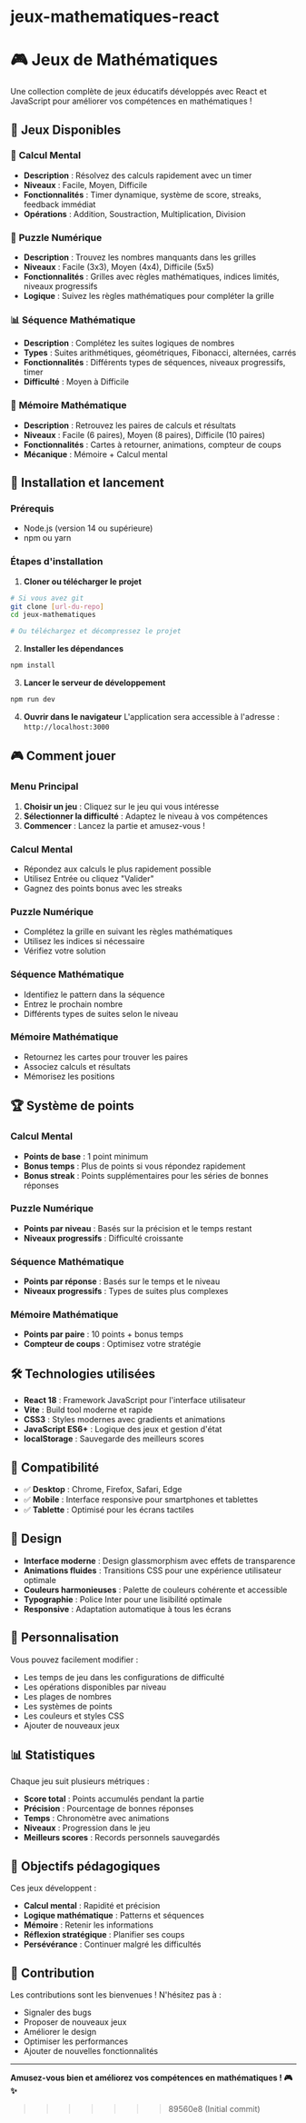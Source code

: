 # jeux-mathematiques-react
# 🎮 Jeux de Mathématiques

Une collection complète de jeux éducatifs développés avec React et JavaScript pour améliorer vos compétences en mathématiques !

## 🎯 Jeux Disponibles

### 🧮 **Calcul Mental**
- **Description** : Résolvez des calculs rapidement avec un timer
- **Niveaux** : Facile, Moyen, Difficile
- **Fonctionnalités** : Timer dynamique, système de score, streaks, feedback immédiat
- **Opérations** : Addition, Soustraction, Multiplication, Division

### 🧩 **Puzzle Numérique**
- **Description** : Trouvez les nombres manquants dans les grilles
- **Niveaux** : Facile (3x3), Moyen (4x4), Difficile (5x5)
- **Fonctionnalités** : Grilles avec règles mathématiques, indices limités, niveaux progressifs
- **Logique** : Suivez les règles mathématiques pour compléter la grille

### 📊 **Séquence Mathématique**
- **Description** : Complétez les suites logiques de nombres
- **Types** : Suites arithmétiques, géométriques, Fibonacci, alternées, carrés
- **Fonctionnalités** : Différents types de séquences, niveaux progressifs, timer
- **Difficulté** : Moyen à Difficile

### 🎯 **Mémoire Mathématique**
- **Description** : Retrouvez les paires de calculs et résultats
- **Niveaux** : Facile (6 paires), Moyen (8 paires), Difficile (10 paires)
- **Fonctionnalités** : Cartes à retourner, animations, compteur de coups
- **Mécanique** : Mémoire + Calcul mental

## 🚀 Installation et lancement

### Prérequis
- Node.js (version 14 ou supérieure)
- npm ou yarn

### Étapes d'installation

1. **Cloner ou télécharger le projet**
```bash
# Si vous avez git
git clone [url-du-repo]
cd jeux-mathematiques

# Ou téléchargez et décompressez le projet
```

2. **Installer les dépendances**
```bash
npm install
```

3. **Lancer le serveur de développement**
```bash
npm run dev
```

4. **Ouvrir dans le navigateur**
L'application sera accessible à l'adresse : `http://localhost:3000`

## 🎮 Comment jouer

### Menu Principal
1. **Choisir un jeu** : Cliquez sur le jeu qui vous intéresse
2. **Sélectionner la difficulté** : Adaptez le niveau à vos compétences
3. **Commencer** : Lancez la partie et amusez-vous !

### Calcul Mental
- Répondez aux calculs le plus rapidement possible
- Utilisez Entrée ou cliquez "Valider"
- Gagnez des points bonus avec les streaks

### Puzzle Numérique
- Complétez la grille en suivant les règles mathématiques
- Utilisez les indices si nécessaire
- Vérifiez votre solution

### Séquence Mathématique
- Identifiez le pattern dans la séquence
- Entrez le prochain nombre
- Différents types de suites selon le niveau

### Mémoire Mathématique
- Retournez les cartes pour trouver les paires
- Associez calculs et résultats
- Mémorisez les positions

## 🏆 Système de points

### Calcul Mental
- **Points de base** : 1 point minimum
- **Bonus temps** : Plus de points si vous répondez rapidement
- **Bonus streak** : Points supplémentaires pour les séries de bonnes réponses

### Puzzle Numérique
- **Points par niveau** : Basés sur la précision et le temps restant
- **Niveaux progressifs** : Difficulté croissante

### Séquence Mathématique
- **Points par réponse** : Basés sur le temps et le niveau
- **Niveaux progressifs** : Types de suites plus complexes

### Mémoire Mathématique
- **Points par paire** : 10 points + bonus temps
- **Compteur de coups** : Optimisez votre stratégie

## 🛠️ Technologies utilisées

- **React 18** : Framework JavaScript pour l'interface utilisateur
- **Vite** : Build tool moderne et rapide
- **CSS3** : Styles modernes avec gradients et animations
- **JavaScript ES6+** : Logique des jeux et gestion d'état
- **localStorage** : Sauvegarde des meilleurs scores

## 📱 Compatibilité

- ✅ **Desktop** : Chrome, Firefox, Safari, Edge
- ✅ **Mobile** : Interface responsive pour smartphones et tablettes
- ✅ **Tablette** : Optimisé pour les écrans tactiles

## 🎨 Design

- **Interface moderne** : Design glassmorphism avec effets de transparence
- **Animations fluides** : Transitions CSS pour une expérience utilisateur optimale
- **Couleurs harmonieuses** : Palette de couleurs cohérente et accessible
- **Typographie** : Police Inter pour une lisibilité optimale
- **Responsive** : Adaptation automatique à tous les écrans

## 🔧 Personnalisation

Vous pouvez facilement modifier :
- Les temps de jeu dans les configurations de difficulté
- Les opérations disponibles par niveau
- Les plages de nombres
- Les systèmes de points
- Les couleurs et styles CSS
- Ajouter de nouveaux jeux

## 📊 Statistiques

Chaque jeu suit plusieurs métriques :
- **Score total** : Points accumulés pendant la partie
- **Précision** : Pourcentage de bonnes réponses
- **Temps** : Chronomètre avec animations
- **Niveaux** : Progression dans le jeu
- **Meilleurs scores** : Records personnels sauvegardés

## 🎯 Objectifs pédagogiques

Ces jeux développent :
- **Calcul mental** : Rapidité et précision
- **Logique mathématique** : Patterns et séquences
- **Mémoire** : Retenir les informations
- **Réflexion stratégique** : Planifier ses coups
- **Persévérance** : Continuer malgré les difficultés

## 🤝 Contribution

Les contributions sont les bienvenues ! N'hésitez pas à :
- Signaler des bugs
- Proposer de nouveaux jeux
- Améliorer le design
- Optimiser les performances
- Ajouter de nouvelles fonctionnalités

---

**Amusez-vous bien et améliorez vos compétences en mathématiques ! 🎮✨** 
>>>>>>> 89560e8 (Initial commit)

